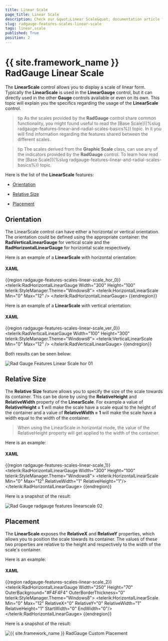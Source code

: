 ```yaml
---
title: Linear Scale
page_title: Linear Scale
description: Check our &quot;Linear Scale&quot; documentation article for the RadGauge {{ site.framework_name }} control.
slug: radgauge-features-scales-linear-scale
tags: linear,scale
published: True
position: 2
---
```


# {{ site.framework_name }} RadGauge Linear Scale

The __LinearScale__ control allows you to display a scale of linear form. Typically the __LinearScale__ is used in the __LinearGauge__ control, but it can directly used in the other __Gauge__ controls available or even on its own. This topic will explain you the specifics regarding the usage of the __LinearScale__ control.

>tip As the scales provided by the __RadGauge__ control share common functionality, you might found useful to read the [Base Scale]({%slug radgauge-features-linear-and-radial-scales-basics%}) topic. In it you will find information regarding the features shared between the different scales.

>tip The scales derived from the __Graphic Scale__ class, can use any of the indicators provided by the __RadGauge__ control. To learn how read the [Base Scale]({%slug radgauge-features-linear-and-radial-scales-basics%}) topic.

Here is the list of the __LinearScale__ features:

* [Orientation](#orientation)

* [Relative Size](#relative_size)

* [Placement](#placement)

## Orientation

The LinearScale control can have either a horizontal or vertical orientation. The orientation could be defined using the appropriate container: the __RadVerticalLinearGauge__ for vertical scale and the __RadHorizontalLinearGauge__ for horizontal scale respectively.

Here is an example of a __LinearScale__ with horizontal orientation:

#### __XAML__
{{region radgauge-features-scales-linear-scale_hor_0}}
	<telerik:RadHorizontalLinearGauge Width="300"
	                                  Height="100"
	                                  telerik:StyleManager.Theme="Windows8">
	    <telerik:HorizontalLinearScale Min="0"
	                         Max="12" />
	</telerik:RadHorizontalLinearGauge>
{{endregion}}

Here is an example of a __LinearScale__ with vertical orientation:

#### __XAML__
{{region radgauge-features-scales-linear-scale_ver_0}}
	<telerik:RadVerticalLinearGauge Width="100"
	                                Height="300"
	                                telerik:StyleManager.Theme="Windows8">
	    <telerik:VerticalLinearScale Min="0"
	                         Max="12" />
	</telerik:RadVerticalLinearGauge>
{{endregion}}

Both results can be seen below:

![Rad Gauge Features Linear Scale hor 01](images/RadGauge_Features_LinearScale_hor01.PNG)

## Relative Size

The __Relative Size__ feature allows you to specify the size of the scale towards its container. This can be done by using the __RelativeHeight__ and __RelativeWidth__ property of the __LinearScale__. For example a value of __RelativeHeight = 1__ will make the scale have a scale equal to the height of the container and a value of __RelativeWidth = 1__ will make the scale have a width equal to the width of the container.

>When using the LinearScale in horizontal mode, the value of the RelativeHeight property will get applied to the width of the container.

Here is an example:

#### __XAML__
{{region radgauge-features-scales-linear-scale_1}}
	<telerik:RadHorizontalLinearGauge Width="300"
	                                  Height="100"
	                                  telerik:StyleManager.Theme="Windows8">
	    <telerik:HorizontalLinearScale Min="0"
	                         Max="12"
	                         RelativeWidth="1"
	                         RelativeHeight="1"/>
	</telerik:RadHorizontalLinearGauge>
{{endregion}}

Here is a snapshot of the result:

![Rad Gauge radgauge features linearscale 02](images/RadGauge_Features_LinearScale_02.png)

## Placement

The __LinearScale__ exposes the __RelativeX__ and __RelativeY__ properties, which allows you to position the scale towards its container. The values of these two properties are relative to the height and respectively to the width of the scale's container.

Here is an example:

#### __XAML__
{{region radgauge-features-scales-linear-scale_2}}
	<telerik:RadHorizontalLinearGauge Width="250"
	                                    Height="70"
	                                    OuterBackground="#F4F4F4"
	                                    OuterBorderThickness="0"
	                                    telerik:StyleManager.Theme="Windows8">
	    <telerik:HorizontalLinearScale Min="0"
	                            Max="12"
	                            RelativeX="0"
	                            RelativeY="0"
	                            RelativeWidth="1"
	                            RelativeHeight="1" 
	                            StartWidth="0"
	                            EndWidth="0"/>
	</telerik:RadHorizontalLinearGauge>
{{endregion}}

Here is a snapshot of the result:

![{{ site.framework_name }} RadGauge Custom Placement](images/RadGauge_Features_LinearScale_03.png)